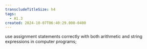 ```yaml
---
transcludeTitleSize: h4
tags:
  - A1.3
created: 2024-10-07T06:40:29.000-0400
---
```

use assignment statements correctly with both arithmetic and string expressions in computer programs;